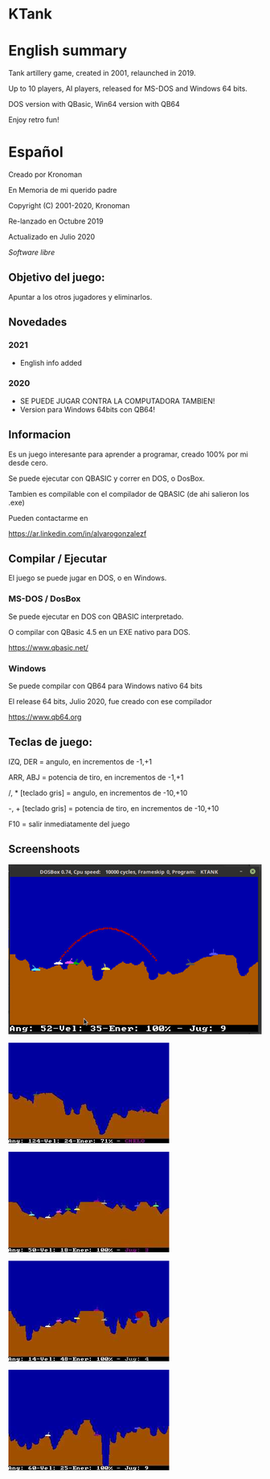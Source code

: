 # KTank

# English summary

Tank artillery game, created in 2001, relaunched in 2019.

Up to 10 players, AI players, released for MS-DOS and Windows 64 bits.

DOS version with QBasic, Win64 version with QB64

Enjoy retro fun!

# Español

Creado por Kronoman

En Memoria de mi querido padre

Copyright (C) 2001-2020, Kronoman

Re-lanzado en Octubre 2019

Actualizado en Julio 2020

*Software libre*

## Objetivo del juego:

Apuntar a los otros jugadores y eliminarlos.

## Novedades

### 2021

* English info added

### 2020
* SE PUEDE JUGAR CONTRA LA COMPUTADORA TAMBIEN!
* Version para Windows 64bits con QB64!

## Informacion

Es un juego interesante para aprender a programar, creado 100% por mi desde cero.

Se puede ejecutar con QBASIC y correr en DOS, o DosBox.

Tambien es compilable con el compilador de QBASIC (de ahi salieron los .exe)

Pueden contactarme en

https://ar.linkedin.com/in/alvarogonzalezf

## Compilar / Ejecutar

El juego se puede jugar en DOS, o en Windows.

### MS-DOS / DosBox

Se puede ejecutar en DOS con QBASIC interpretado.

O compilar con QBasic 4.5 en un EXE nativo para DOS.

https://www.qbasic.net/

### Windows

Se puede compilar con QB64 para Windows nativo 64 bits

El release 64 bits, Julio 2020, fue creado con ese compilador

https://www.qb64.org


## Teclas de juego:

IZQ, DER = angulo, en incrementos de -1,+1

ARR, ABJ = potencia de tiro, en incrementos de -1,+1

/, * [teclado gris] = angulo, en incrementos de -10,+10

-, + [teclado gris] = potencia de tiro, en incrementos de -10,+10

F10 = salir inmediatamente del juego

## Screenshoots

![ScreenShot](/screenshots/1.jpg)

![ScreenShot](/screenshots/2.jpg)

![ScreenShot](/screenshots/3.jpg)

![ScreenShot](/screenshots/4.jpg)

![ScreenShot](/screenshots/5.jpg)
